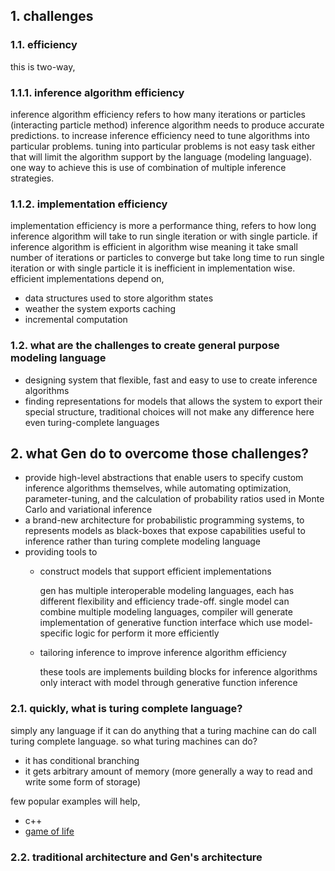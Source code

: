 ## 1. challenges

### 1.1. efficiency

this is two-way,

### 1.1.1. inference algorithm efficiency

inference algorithm efficiency refers to how many iterations or particles (interacting particle method) inference
algorithm needs to produce accurate predictions. to increase inference efficiency need to tune algorithms into
particular problems. tuning into particular problems is not easy task either that will limit the algorithm support by
the language (modeling language). one way to achieve this is use of combination of multiple inference strategies.

### 1.1.2. implementation efficiency

implementation efficiency is more a performance thing, refers to how long inference algorithm will take to run single
iteration or with single particle. if inference algorithm is efficient in algorithm wise meaning it take small number of
iterations or particles to converge but take long time to run single iteration or with single particle it is
inefficient in implementation wise. efficient implementations depend on,

- data structures used to store algorithm states
- weather the system exports caching
- incremental computation

### 1.2. what are the challenges to create general purpose modeling language

- designing system that flexible, fast and easy to use to create inference algorithms
- finding representations for models that allows the system to export their special structure, traditional choices will
  not make any difference here even turing-complete languages

## 2. what Gen do to overcome those challenges?

- provide high-level abstractions that enable users to specify custom inference algorithms themselves, while automating
  optimization, parameter-tuning, and the calculation of probability ratios used in Monte Carlo and variational
  inference
- a brand-new architecture for probabilistic programming systems, to represents models as black-boxes that expose
  capabilities useful to inference rather than turing complete modeling language
- providing tools to
    - construct models that support efficient implementations
      
      gen has multiple interoperable modeling languages, each has different flexibility and efficiency trade-off. single
      model can combine multiple modeling languages, compiler will generate implementation of generative function interface
      which use model-specific logic for perform it more efficiently

    - tailoring inference to improve inference algorithm efficiency
  
      these tools are implements building blocks for inference algorithms only interact with model through generative 
      function inference 

### 2.1. quickly, what is turing complete language?

simply any language if it can do anything that a turing machine can do call turing complete language. so what turing
machines can do?

- it has conditional branching
- it gets arbitrary amount of memory (more generally a way to read and write some form of storage)

few popular examples will help,

- c++
- [game of life](https://conwaylife.com/)

### 2.2. traditional architecture and Gen's architecture